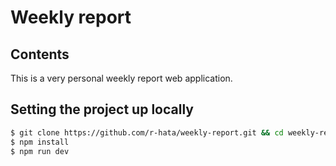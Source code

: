 # Weekly report
## Contents
This is a very personal weekly report web application.

## Setting the project up locally
```sh
$ git clone https://github.com/r-hata/weekly-report.git && cd weekly-report
$ npm install
$ npm run dev
```
